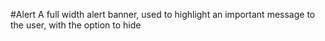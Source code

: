 #Alert
A full width alert banner, used to highlight an important message to the user, with the option to hide